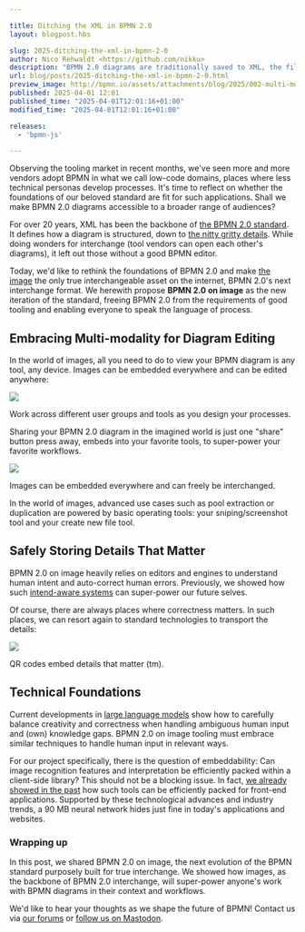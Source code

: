 ```yaml
---

title: Ditching the XML in BPMN 2.0
layout: blogpost.hbs

slug: 2025-ditching-the-xml-in-bpmn-2-0
author: Nico Rehwaldt <https://github.com/nikku>
description: "BPMN 2.0 diagrams are traditionally saved to XML, the file format that powers BPMN 2.0 interchange. This post discusses how we could rely on images for interchange instead, significantly improving the BPMN 2.0 UX."
url: blog/posts/2025-ditching-the-xml-in-bpmn-2-0.html
preview_image: http://bpmn.io/assets/attachments/blog/2025/002-multi-modal.png
published: 2025-04-01 12:01
published_time: "2025-04-01T12:01:16+01:00"
modified_time: "2025-04-01T12:01:16+01:00"

releases:
  - 'bpmn-js'

---
```



<p class="introduction">
  Observing the tooling market in recent months, we've seen more and more vendors adopt BPMN in what we call low-code domains, places where less technical personas develop processes. It's time to reflect on whether the foundations of our beloved standard are fit for such applications. Shall we make BPMN 2.0 diagrams accessible to a broader range of audiences?
</p>

<!-- continue -->

For over 20 years, XML has been the backbone of [the BPMN 2.0 standard](https://www.omg.org/spec/BPMN). It defines how a diagram is structured, down to [the nitty gritty details](https://www.omg.org/spec/BPMN/20100501/Semantic.xsd). While doing wonders for interchange (tool vendors can open each other's diagrams), it left out those without a good BPMN editor.

Today, we'd like to rethink the foundations of BPMN 2.0 and make [the image](https://en.wikipedia.org/wiki/Image) the only true interchangeable asset on the internet, BPMN 2.0's next interchange format. We herewith propose **BPMN 2.0 on image** as the new iteration of the standard, freeing BPMN 2.0 from the requirements of good tooling and enabling everyone to speak the language of process.

## Embracing Multi-modality for Diagram Editing

In the world of images, all you need to do to view your BPMN diagram is any tool, any device. Images can be embedded everywhere and can be edited anywhere:

<div class="figure full-size">
  <img src="{{ assets }}/attachments/blog/2025/002-multi-modal.png">
  <p class="caption">
    Work across different user groups and tools as you design your processes.
  </p>
</div>

Sharing your BPMN 2.0 diagram in the imagined world is just one "share" button press away, embeds into your favorite tools, to super-power your favorite workflows.

<div class="figure">
  <img src="{{ assets }}/attachments/blog/2025/002-whatsup-based-development.png">
  <p class="caption">
    Images can be embedded everywhere and can freely be interchanged.
  </p>
</div>

In the world of images, advanced use cases such as pool extraction or duplication are powered by basic operating tools: your sniping/screenshot tool and your create new file tool.


## Safely Storing Details That Matter

BPMN 2.0 on image heavily relies on editors and engines to understand human intent and auto-correct human errors. Previously, we showed how such [intend-aware systems](/blog/posts/2021-wasdenn-ai-modeling-assistant.html#intent-aware-suggestions) can super-power our future selves.

Of course, there are always places where correctness matters. In such places, we can resort again to standard technologies to transport the details:

<div class="figure">
  <img src="{{ assets }}/attachments/blog/2025/002-qr-codes.png">
  <p class="caption">
    QR codes embed details that matter (tm).
  </p>
</div>


## Technical Foundations

Current developments in [large language models](https://en.wikipedia.org/wiki/Large_language_model) show how to carefully balance creativity and correctness when handling ambiguous human input and (own) knowledge gaps. BPMN 2.0 on image tooling must embrace similar techniques to handle human input in relevant ways.

For our project specifically, there is the question of embeddability: Can image recognition features and interpretation be efficiently packed within a client-side library? This should not be a blocking issue. In fact, [we already showed in the past](/blog/posts/2023-the-future-is-chat.html#is-it-still-embeddable-) how such tools can be efficiently packed for front-end applications. Supported by these technological advances and industry trends, a 90 MB neural network hides just fine in today's applications and websites.

### Wrapping up

In this post, we shared BPMN 2.0 on image, the next evolution of the BPMN standard purposely built for true interchange. We showed how images, as the backbone of BPMN 2.0 interchange, will super-power anyone's work with BPMN diagrams in their context and workflows.

We'd like to hear your thoughts as we shape the future of BPMN! Contact us via [our forums](https://forum.bpmn.io/) or [follow us on Mastodon](https://fosstodon.org/@bpmn_io).